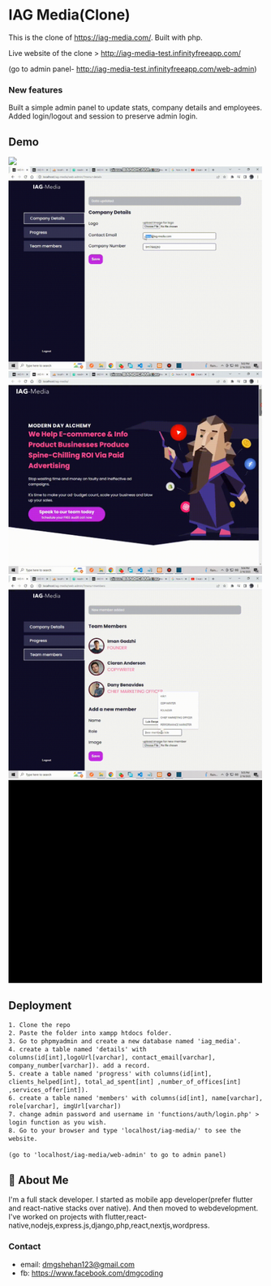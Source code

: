 
# IAG Media(Clone)

This is the clone of https://iag-media.com/. Built with php. 

Live website of the clone > http://iag-media-test.infinityfreeapp.com/

(go to admin panel- http://iag-media-test.infinityfreeapp.com/web-admin)

### New features

Built a simple admin panel to update stats, company details and employees. Added login/logout and session to preserve admin login.




## Demo


<img src="https://github.com/dmgcoding/iag-media/blob/main/gifs/site.gif" width="500"/>

<img src="https://github.com/dmgcoding/iag-media/blob/main/gifs/details_1.gif" width="500"/>

<img src="https://github.com/dmgcoding/iag-media/blob/main/gifs/members1.gif" width="500"/>

<img src="https://github.com/dmgcoding/iag-media/blob/main/gifs/members2.gif" width="500"/>

<img src="https://github.com/dmgcoding/iag-media/blob/main/gifs/progress.gif" width="500"/>


## Deployment

    1. Clone the repo 
    2. Paste the folder into xampp htdocs folder. 
    3. Go to phpmyadmin and create a new database named 'iag_media'. 
    4. create a table named 'details' with columns(id[int],logoUrl[varchar], contact_email[varchar], company_number[varchar]). add a record.
    5. create a table named 'progress' with columns(id[int], clients_helped[int], total_ad_spent[int] ,number_of_offices[int] ,services_offer[int]).
    6. create a table named 'members' with columns(id[int], name[varchar], role[varchar], imgUrl[varchar])
    7. change admin password and username in 'functions/auth/login.php' > login function as you wish.
    8. Go to your browser and type 'localhost/iag-media/' to see the website.

    (go to 'localhost/iag-media/web-admin' to go to admin panel)



## 🚀 About Me
I'm a full stack developer. I started as mobile app developer(prefer flutter and react-native stacks over native). And then moved to webdevelopment.
I've worked on projects with flutter,react-native,nodejs,express.js,django,php,react,nextjs,wordpress.

### Contact
* email: dmgshehan123@gmail.com
* fb: https://www.facebook.com/dmgcoding

